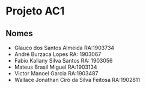 # Projeto AC1
## Nomes
- Glauco dos Santos Almeida RA:1903734
- André Burzaca Lopes RA: 1903067
- Fabio Kallany Silva Santos RA: 1903056
- Mateus Brasil Miguel RA:1903134
- Victor Manoel Garcia RA:1903487
- Wallace Jonathan Ciró da Silva Feitosa RA:1902811
